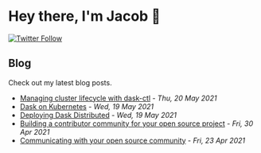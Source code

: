# Hey there, I'm Jacob 👋
[![Twitter Follow](https://img.shields.io/twitter/follow/_jacobtomlinson?style=social)](https://twitter.com/_jacobtomlinson)

## Blog

Check out my latest blog posts.

- [Managing cluster lifecycle with dask-ctl](https://jacobtomlinson.dev/talks/2021-05-20-dask-summit-lightning-talk-lifecycle-with-dask-ctl/) - *Thu, 20 May 2021*
- [Dask on Kubernetes](https://jacobtomlinson.dev/talks/2021-05-19-dask-on-kubernetes/) - *Wed, 19 May 2021*
- [Deploying Dask Distributed](https://jacobtomlinson.dev/talks/2021-05-19-dask-summit-deploying-dask-ditributed/) - *Wed, 19 May 2021*
- [Building a contributor community for your open source project](https://jacobtomlinson.dev/posts/2021/building-a-contributor-community-for-your-open-source-project/) - *Fri, 30 Apr 2021*
- [Communicating with your open source community](https://jacobtomlinson.dev/posts/2021/communicating-with-your-open-source-community/) - *Fri, 23 Apr 2021*


